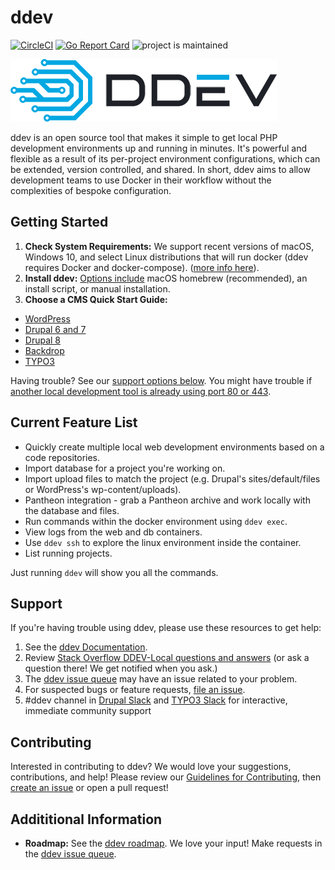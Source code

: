 # ddev
[![CircleCI](https://circleci.com/gh/drud/ddev.svg?style=shield)](https://circleci.com/gh/drud/ddev) [![Go Report Card](https://goreportcard.com/badge/github.com/drud/ddev)](https://goreportcard.com/report/github.com/drud/ddev) ![project is maintained](https://img.shields.io/maintenance/yes/2018.svg)

![ddev logo](images/ddev_logo.png)

ddev is an open source tool that makes it simple to get local PHP development environments up and running in minutes. It's powerful and flexible as a result of its per-project environment configurations, which can be extended, version controlled, and shared. In short, ddev aims to allow development teams to use Docker in their workflow without the complexities of bespoke configuration.

## Getting Started

1. **Check System Requirements:** We support recent versions of macOS, Windows 10, and select Linux distributions that will run docker (ddev requires Docker and docker-compose). ([more info here](https://ddev.readthedocs.io/en/latest/#system-requirements)). 
2. **Install ddev:** [Options include](https://ddev.readthedocs.io/en/latest/#installation) macOS homebrew (recommended), an install script, or manual installation.
3. **Choose a CMS Quick Start Guide:** 
  - [WordPress](https://ddev.readthedocs.io/en/latest/users/cli-usage#wordpress-quickstart)
  - [Drupal 6 and 7](https://ddev.readthedocs.io/en/latest/users/cli-usage#drupal-6/7-quickstart)
  - [Drupal 8](https://ddev.readthedocs.io/en/latest/users/cli-usage#drupal-8-quickstart)
  - [Backdrop](https://ddev.readthedocs.io/en/latest/users/cli-usage/#backdrop-quickstart) 
  - [TYPO3](https://ddev.readthedocs.io/en/latest/users/cli-usage#typo3-quickstart)

Having trouble? See our [support options below](#support). You might have trouble if [another local development tool is already using port 80 or 443](https://ddev.readthedocs.io/en/latest/#using-ddev-with-other-development-environments).

## Current Feature List

* Quickly create multiple local web development environments based on a code repositories.
* Import database for a project you're working on.
* Import upload files to match the project (e.g. Drupal's sites/default/files or WordPress's wp-content/uploads).
* Pantheon integration - grab a Pantheon archive and work locally with the database and files.
* Run commands within the docker environment using `ddev exec`.
* View logs from the web and db containers.
* Use `ddev ssh` to explore the linux environment inside the container.
* List running projects.

Just running `ddev` will show you all the commands.

## Support
If you're having trouble using ddev, please use these resources to get help:

1. See the [ddev Documentation](https://ddev.readthedocs.io).
2. Review [Stack Overflow DDEV-Local questions and answers](https://stackoverflow.com/tags/ddev) (or ask a question there! We get notified when you ask.)
3. The [ddev issue queue](https://github.com/drud/ddev/issues) may have an issue related to your problem.
4. For suspected bugs or feature requests, [file an issue](https://github.com/drud/ddev/issues/new).
5. #ddev channel in [Drupal Slack](https://drupal.slack.com/messages/C5TQRQZRR) and [TYPO3 Slack](https://typo3.slack.com/messages/C8TRNQ601) for interactive, immediate community support


## Contributing
Interested in contributing to ddev? We would love your suggestions, contributions, and help! Please review our [Guidelines for Contributing](https://github.com/drud/ddev/blob/master/CONTRIBUTING.md), then [create an issue](https://github.com/drud/ddev/issues/new) or open a pull request!

## Addititional Information
* **Roadmap:** See the [ddev roadmap](https://github.com/drud/ddev/wiki/roadmap). We love your input! Make requests in the [ddev issue queue](https://github.com/drud/ddev/issues).

